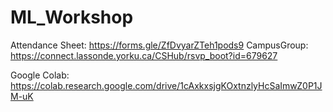 # ML_Workshop

Attendance Sheet: https://forms.gle/ZfDvyarZTeh1pods9
CampusGroup: https://connect.lassonde.yorku.ca/CSHub/rsvp_boot?id=679627

Google Colab: https://colab.research.google.com/drive/1cAxkxsjgKOxtnzlyHcSaImwZ0P1JM-uK
